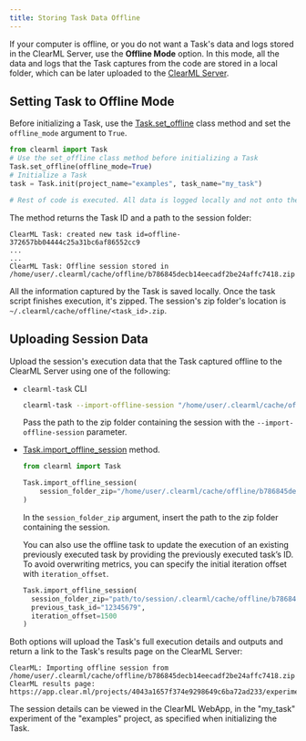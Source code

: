 ```yaml
---
title: Storing Task Data Offline
---
```


If your computer is offline, or you do not want a Task's data and logs stored in the ClearML Server, use
the **Offline Mode** option. In this mode, all the data and logs that the Task captures from the code are stored in a 
local folder, which can be later uploaded to the [ClearML Server](../deploying_clearml/clearml_server.md).

## Setting Task to Offline Mode

Before initializing a Task, use the [Task.set_offline](../references/sdk/task.md#taskset_offline) class method and set the 
`offline_mode` argument to `True`.

```python
from clearml import Task
# Use the set_offline class method before initializing a Task
Task.set_offline(offline_mode=True)
# Initialize a Task 
task = Task.init(project_name="examples", task_name="my_task")

# Rest of code is executed. All data is logged locally and not onto the server
```

The method returns the Task ID and a path to the session folder:

```console
ClearML Task: created new task id=offline-372657bb04444c25a31bc6af86552cc9
...
...
ClearML Task: Offline session stored in /home/user/.clearml/cache/offline/b786845decb14eecadf2be24affc7418.zip
```

All the information captured by the Task is saved locally. Once the task script finishes execution, it's zipped. The 
session's zip folder's location is `~/.clearml/cache/offline/<task_id>.zip`.

## Uploading Session Data

Upload the session's execution data that the Task captured offline to the ClearML Server using one of the following:


* `clearml-task` CLI
    
  ```bash
  clearml-task --import-offline-session "/home/user/.clearml/cache/offline/b786845decb14eecadf2be24affc7418.zip"
  ```

  Pass the path to the zip folder containing the session with the `--import-offline-session` parameter.
  
* [Task.import_offline_session](../references/sdk/task.md#taskimport_offline_session) method. 

  ```python
  from clearml import Task

  Task.import_offline_session(
      session_folder_zip="/home/user/.clearml/cache/offline/b786845decb14eecadf2be24affc7418.zip"
  )
  ```

  In the `session_folder_zip` argument, insert the path to the zip folder containing the session.

  You can also use the offline task to update the execution of an existing previously executed task by providing the 
  previously executed task’s ID. To avoid overwriting metrics, you can specify the initial iteration offset with 
  `iteration_offset`.   
  
  ```python
  Task.import_offline_session(
    session_folder_zip="path/to/session/.clearml/cache/offline/b786845decb14eecadf2be24affc7418.zip", 
    previous_task_id="12345679", 
    iteration_offset=1500
  )
  ```
  
Both options will upload the Task's full execution details and outputs and return a link to the Task's results page on 
the ClearML Server:

```console
ClearML: Importing offline session from /home/user/.clearml/cache/offline/b786845decb14eecadf2be24affc7418.zip
ClearML results page: https://app.clear.ml/projects/4043a1657f374e9298649c6ba72ad233/experiments/bb8b0f6fa0f94536a0d27fb55f02d3a5/output/log
```

The session details can be viewed in the ClearML WebApp, in the "my_task" experiment of the "examples" 
project, as specified when initializing the Task.